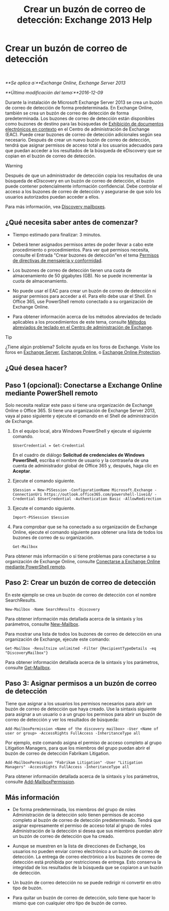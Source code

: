 ﻿---
title: 'Crear un buzón de correo de detección: Exchange 2013 Help'
TOCTitle: Crear un buzón de correo de detección
ms:assetid: bc20285d-35e2-4e49-9bd3-38abf96114ba
ms:mtpsurl: https://technet.microsoft.com/es-es/library/Dd638177(v=EXCHG.150)
ms:contentKeyID: 49895872
ms.date: 04/23/2018
mtps_version: v=EXCHG.150
ms.translationtype: HT
---

# Crear un buzón de correo de detección

 

_**Se aplica a:**Exchange Online, Exchange Server 2013_

_**Última modificación del tema:**2016-12-09_

Durante la instalación de Microsoft Exchange Server 2013 se crea un buzón de correo de detección de forma predeterminada. En Exchange Online, también se crea un buzón de correo de detección de forma predeterminada. Los buzones de correo de detección están disponibles como buzones de destino para las búsquedas de [Exhibición de documentos electrónicos en contexto](in-place-ediscovery-exchange-2013-help.md) en el Centro de administración de Exchange (EAC). Puede crear buzones de correo de detección adicionales según sea necesario. Después de crear un nuevo buzón de correo de detección, tendrá que asignar permisos de acceso total a los usuarios adecuados para que puedan acceder a los resultados de la búsqueda de eDiscovery que se copian en el buzón de correo de detección.


> [!WARNING]
> Después de que un administrador de detección copia los resultados de una búsqueda de eDiscovery en un buzón de correo de detección, el buzón puede contener potencialmente información confidencial. Debe controlar el acceso a los buzones de correo de detección y asegurarse de que solo los usuarios autorizados puedan acceder a ellos.



Para más información, vea [Discovery mailboxes](in-place-ediscovery-exchange-2013-help.md).

## ¿Qué necesita saber antes de comenzar?

  - Tiempo estimado para finalizar: 3 minutos.

  - Deberá tener asignados permisos antes de poder llevar a cabo este procedimiento o procedimientos. Para ver qué permisos necesita, consulte el Entrada "Crear buzones de detección"en el tema [Permisos de directivas de mensajería y conformidad](messaging-policy-and-compliance-permissions-exchange-2013-help.md).

  - Los buzones de correo de detección tienen una cuota de almacenamiento de 50 gigabytes (GB). No se puede incrementar la cuota de almacenamiento.

  - No puede usar el EAC para crear un buzón de correo de detección ni asignar permisos para acceder a él. Para ello debe usar el Shell. En Office 365, use PowerShell remoto conectado a su organización de Exchange Online.

  - Para obtener información acerca de los métodos abreviados de teclado aplicables a los procedimientos de este tema, consulte [Métodos abreviados de teclado en el Centro de administración de Exchange](keyboard-shortcuts-in-the-exchange-admin-center-exchange-online-protection-help.md).


> [!TIP]
> ¿Tiene algún problema? Solicite ayuda en los foros de Exchange. Visite los foros en <A href="https://go.microsoft.com/fwlink/p/?linkid=60612">Exchange Server</A>, <A href="https://go.microsoft.com/fwlink/p/?linkid=267542">Exchange Online</A>, o <A href="https://go.microsoft.com/fwlink/p/?linkid=285351">Exchange Online Protection</A>.



## ¿Qué desea hacer?

## Paso 1 (opcional): Conectarse a Exchange Online mediante PowerShell remoto

Solo necesita realizar este paso si tiene una organización de Exchange Online o Office 365. Si tiene una organización de Exchange Server 2013, vaya al paso siguiente y ejecute el comando en el Shell de administración de Exchange.

1.  En el equipo local, abra Windows PowerShell y ejecute el siguiente comando.
    
        $UserCredential = Get-Credential
    
    En el cuadro de diálogo **Solicitud de credenciales de Windows PowerShell**, escriba el nombre de usuario y la contraseña de una cuenta de administrador global de Office 365 y, después, haga clic en **Aceptar**.

2.  Ejecute el comando siguiente.
    
        $Session = New-PSSession -ConfigurationName Microsoft.Exchange -ConnectionUri https://outlook.office365.com/powershell-liveid/ -Credential $UserCredential -Authentication Basic -AllowRedirection

3.  Ejecute el comando siguiente.
    
        Import-PSSession $Session

4.  Para comprobar que se ha conectado a su organización de Exchange Online, ejecute el comando siguiente para obtener una lista de todos los buzones de correo de su organización.
    
        Get-Mailbox

Para obtener más información o si tiene problemas para conectarse a su organización de Exchange Online, consulte [Conectarse a Exchange Online mediante PowerShell remoto](https://go.microsoft.com/fwlink/p/?linkid=517283).

## Paso 2: Crear un buzón de correo de detección

En este ejemplo se crea un buzón de correo de detección con el nombre SearchResults.

    New-Mailbox -Name SearchResults -Discovery 

Para obtener información más detallada acerca de la sintaxis y los parámetros, consulte [New-Mailbox](https://technet.microsoft.com/es-es/library/aa997663\(v=exchg.150\)).

Para mostrar una lista de todos los buzones de correo de detección en una organización de Exchange, ejecute este comando:

    Get-Mailbox -Resultsize unlimited -Filter {RecipientTypeDetails -eq "DiscoveryMailbox"}

Para obtener información detallada acerca de la sintaxis y los parámetros, consulte [Get-Mailbox](https://technet.microsoft.com/es-es/library/bb123685\(v=exchg.150\)).

## Paso 3: Asignar permisos a un buzón de correo de detección

Tiene que asignar a los usuarios los permisos necesarios para abrir un buzón de correo de detección que haya creado. Use la sintaxis siguiente para asignar a un usuario o a un grupo los permisos para abrir un buzón de correo de detección y ver los resultados de búsqueda:

    Add-MailboxPermission <Name of the discovery mailbox> -User <Name of user or group> -AccessRights FullAccess -InheritanceType all

Por ejemplo, este comando asigna el permiso de acceso completo al grupo Litigation Managers, para que los miembros del grupo puedan abrir el buzón de correo de detección Fabrikam Litigation.

    Add-MailboxPermission "Fabrikam Litigation" -User "Litigation Managers" -AccessRights FullAccess -InheritanceType all

Para obtener información detallada acerca de la sintaxis y los parámetros, consulte [Add-MailboxPermission](https://technet.microsoft.com/es-es/library/bb124097\(v=exchg.150\)).

## Más información

  - De forma predeterminada, los miembros del grupo de roles Administración de la detección solo tienen permisos de acceso completo al buzón de correo de detección predeterminado. Tendrá que asignar expresamente el permiso de acceso total al grupo de roles Administración de la detección si desea que sus miembros puedan abrir un buzón de correo de detección que ha creado.

  - Aunque se muestren en la lista de direcciones de Exchange, los usuarios no pueden enviar correo electrónico a un buzón de correo de detección. La entrega de correo electrónico a los buzones de correo de detección está prohibida por restricciones de entrega. Esto conserva la integridad de los resultados de la búsqueda que se copiaron a un buzón de detección.

  - Un buzón de correo detección no se puede redirigir ni convertir en otro tipo de buzón.

  - Para quitar un buzón de correo de detección, solo tiene que hacer lo mismo que con cualquier otro tipo de buzón de correo.

